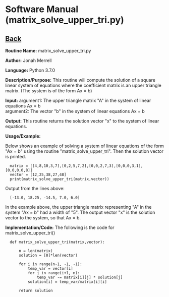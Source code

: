 # Software Manual (matrix_solve_upper_tri.py)

## [Back](softwaremanual.md)

**Routine Name:**           matrix_solve_upper_tri.py

**Author:** Jonah Merrell

**Language:** Python 3.7.0

**Description/Purpose:** This routine will compute the solution of a square linear system of equations where the
 coefficient matrix is an upper triangle matrix. (The system is of the form Ax = b)

**Input:** argument1: The upper triangle matrix "A" in the system of linear equations Ax = b<br>
		   argument2: The vector "b" in the system of linear equations Ax = b

**Output:** This routine returns the solution vector "x" to the system of linear equations.

**Usage/Example:**

Below shows an example of solving a system of linear equations of the form "Ax = b" using the routine "matrix_solve_upper_tri".
 Then the solution vector is printed. 

      matrix = [[4,8,10,3,7],[0,2,5,7,2],[0,0,2,7,3],[0,0,0,3,1],[0,0,0,0,8]]
      vector = [12,25,38,27,48]
      print(matrix_solve_upper_tri(matrix,vector))

Output from the lines above:

      [-13.0, 18.25, -14.5, 7.0, 6.0]

In the example above, the upper triangle matrix representing "A" in the system "Ax = b" had a width of "5". The output vector "x"
 is the solution vector to the system, so that Ax = b.

**Implementation/Code:** The following is the code for matrix_solve_upper_tri()
      
      def matrix_solve_upper_tri(matrix,vector):
      
          n = len(matrix)
          solution = [0]*len(vector)
      
          for i in range(n-1, -1, -1):
              temp_var = vector[i]
              for j in range(i+1, n):
                  temp_var -= matrix[i][j] * solution[j]
              solution[i] = temp_var/matrix[i][i]
      
          return solution
